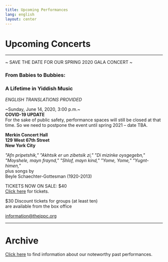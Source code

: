 ```yaml
---
title: Upcoming Performances
lang: english
layout: center
---
```


# Upcoming Concerts
  
_____
~ SAVE THE DATE FOR OUR SPRING 2020 GALA CONCERT ~


### From Babies to Bubbies:
### A Lifetime in Yiddish Music

*ENGLISH TRANSLATIONS PROVIDED*

~Sunday, June 14, 2020, 3:00 p.m.~   
**COVID-19 UPDATE**  
For the sake of public safety, performance spaces will still be closed at that time. So we need to postpone the event until spring 2021 – date TBA.

**Merkin Concert Hall  
129 West 67th Street  
New York City**

*"Afn pripetshik," "Akhtsik er un zibetsik zi," "Di mizinke oysgegebn,"    
"Moyshele, mayn fraynd," "Shlof, mayn kind," "Yome, Yome," "Yugnt-himen,"*  
plus songs by   
Beyle Schaechter-Gottesman (1920-2013)  

TICKETS NOW ON SALE: $40  
[Click here](https://www.kaufmanmusiccenter.org/mch/event/from-babies-to-bubbies-a-lifetime-in-yiddish-song/) for tickets.

$30 Discount tickets for groups (at least ten)  
are available from the box office

[information@thejppc.org](mailto:information@thejppc.org)

_____

# Archive

[Click here](concerts_archive.html) to find information about our noteworthy past performances.
